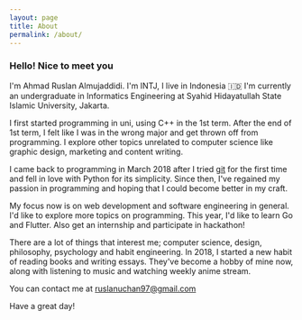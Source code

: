 ```yaml
---
layout: page
title: About
permalink: /about/
---
```


### Hello! Nice to meet you

I'm Ahmad Ruslan Almujaddidi. I'm INTJ, I live in Indonesia 🇮🇩  I'm currently an undergraduate in Informatics Engineering at Syahid Hidayatullah State Islamic University, Jakarta. 

I first started programming in uni, using C++ in the 1st term. After the end of 1st term, I felt like I was in the wrong major and get thrown off from programming. I explore other topics unrelated to computer science like graphic design, marketing and content writing.

I came back to programming in March 2018 after I tried [git](https://try.github.io/) for the first time and fell in love with Python for its simplicity. Since then, I've regained my passion in programming and hoping that I could become better in my craft. 

My focus now is on web development and software engineering in general. I'd like to explore more topics on programming. This year, I'd like to learn Go and Flutter. Also get an internship and participate in hackathon! 

There are a lot of things that interest me; computer science, design, philosophy, psychology and habit engineering. In 2018, I started a new habit of reading books and writing essays. They've become a hobby of mine now, along with listening to music and watching weekly anime stream.

You can contact me at [ruslanuchan97@gmail.com](mailto:ruslanuchan97@gmail.com)

Have a great day!